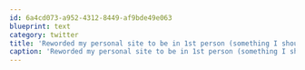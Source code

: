 ```yaml
---
id: 6a4cd073-a952-4312-8449-af9bde49e063
blueprint: text
category: twitter
title: 'Reworded my personal site to be in 1st person (something I should have done originally)'
caption: 'Reworded my personal site to be in 1st person (something I should have done originally)'
---
```

